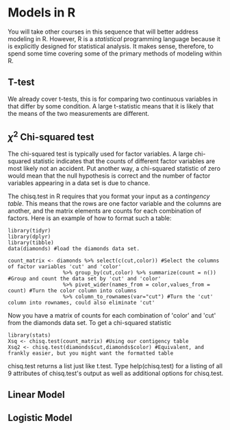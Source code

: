 # Models in R
You will take other courses in this sequence that will better address modeling in R. However, R is a *statistical* programming language because it is explicitly designed for statistical analysis. It makes sense, therefore, to spend some time covering some of the primary methods of modeling within R. 

## T-test
We already cover t-tests, this is for comparing two continuous variables in that differ by some condition. A large t-statistic means that it is likely that the means of the two measurements are different.

## $\chi^2$ Chi-squared test
The chi-squared test is typically used for factor variables. A large chi-squared statistic indicates that the counts of different factor variables are most likely not an accident. Put another way, a chi-squared statistic of zero would mean that the null hypothesis is correct and the number of factor variables appearing in a data set is due to chance.

The chisq.test in R requires that you format your input as a *contingency table*. This means that the rows are one factor variable and the columns are another, and the matrix elements are counts for each combination of factors. Here is an example of how to format such a table:

```{r}
library(tidyr)
library(dplyr)
library(tibble)
data(diamonds) #load the diamonds data set.

count_matrix <- diamonds %>% select(c(cut,color)) #Select the columns of factor variables 'cut' and 'color'
                  %>% group_by(cut,color) %>% summarize(count = n()) #Group and count the data set by 'cut' and 'color'
                  %>% pivot_wider(names_from = color,values_from = count) #Turn the color column into columns
                  %>% column_to_rownames(var="cut") #Turn the 'cut' column into rownames, could also eliminate 'cut'
```

Now you have a matrix of counts for each combination of 'color' and 'cut' from the diamonds data set. To get a chi-squared statistic

```{r}
library(stats)
Xsq <- chisq.test(count_matrix) #Using our contigency table
Xsq2 <- chisq.test(diamonds$cut,diamonds$color) #Equivalent, and frankly easier, but you might want the formatted table
```

chisq.test returns a list just like t.test. Type help(chisq.test) for a listing of all 9 attributes of chisq.test's output as well as additional options for chisq.test.

## Linear Model

## Logistic Model
